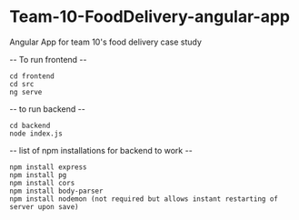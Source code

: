 # Team-10-FoodDelivery-angular-app
Angular App for team 10's food delivery case study 

-- To run frontend --
```
cd frontend  
cd src 
ng serve
```

-- to run backend -- 
```
cd backend
node index.js
```

-- list of npm installations for backend to work --
``` 
npm install express
npm install pg
npm install cors
npm install body-parser
npm install nodemon (not required but allows instant restarting of server upon save)
```
